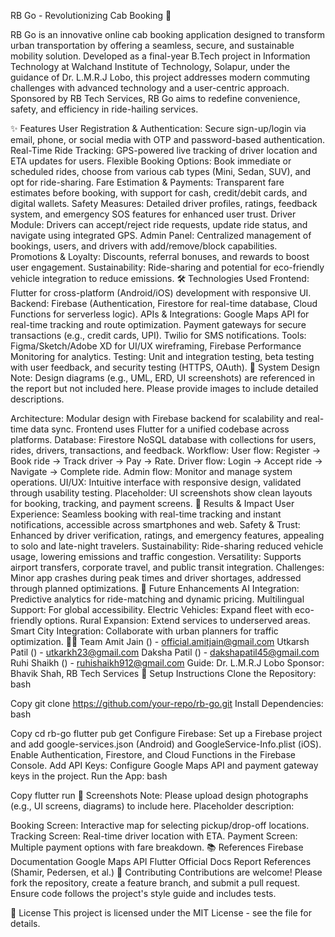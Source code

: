 RB Go - Revolutionizing Cab Booking 🚖

RB Go is an innovative online cab booking application designed to transform urban transportation by offering a seamless, secure, and sustainable mobility solution. Developed as a final-year B.Tech project in Information Technology at Walchand Institute of Technology, Solapur, under the guidance of Dr. L.M.R.J Lobo, this project addresses modern commuting challenges with advanced technology and a user-centric approach. Sponsored by RB Tech Services, RB Go aims to redefine convenience, safety, and efficiency in ride-hailing services.

✨ Features
User Registration & Authentication: Secure sign-up/login via email, phone, or social media with OTP and password-based authentication.
Real-Time Ride Tracking: GPS-powered live tracking of driver location and ETA updates for users.
Flexible Booking Options: Book immediate or scheduled rides, choose from various cab types (Mini, Sedan, SUV), and opt for ride-sharing.
Fare Estimation & Payments: Transparent fare estimates before booking, with support for cash, credit/debit cards, and digital wallets.
Safety Measures: Detailed driver profiles, ratings, feedback system, and emergency SOS features for enhanced user trust.
Driver Module: Drivers can accept/reject ride requests, update ride status, and navigate using integrated GPS.
Admin Panel: Centralized management of bookings, users, and drivers with add/remove/block capabilities.
Promotions & Loyalty: Discounts, referral bonuses, and rewards to boost user engagement.
Sustainability: Ride-sharing and potential for eco-friendly vehicle integration to reduce emissions.
🛠️ Technologies Used
Frontend: Flutter for cross-platform (Android/iOS) development with responsive UI.
Backend: Firebase (Authentication, Firestore for real-time database, Cloud Functions for serverless logic).
APIs & Integrations:
Google Maps API for real-time tracking and route optimization.
Payment gateways for secure transactions (e.g., credit cards, UPI).
Twilio for SMS notifications.
Tools: Figma/Sketch/Adobe XD for UI/UX wireframing, Firebase Performance Monitoring for analytics.
Testing: Unit and integration testing, beta testing with user feedback, and security testing (HTTPS, OAuth).
📐 System Design
Note: Design diagrams (e.g., UML, ERD, UI screenshots) are referenced in the report but not included here. Please provide images to include detailed descriptions.

Architecture: Modular design with Firebase backend for scalability and real-time data sync. Frontend uses Flutter for a unified codebase across platforms.
Database: Firestore NoSQL database with collections for users, rides, drivers, transactions, and feedback.
Workflow:
User flow: Register → Book ride → Track driver → Pay → Rate.
Driver flow: Login → Accept ride → Navigate → Complete ride.
Admin flow: Monitor and manage system operations.
UI/UX: Intuitive interface with responsive design, validated through usability testing. Placeholder: UI screenshots show clean layouts for booking, tracking, and payment screens.
🚀 Results & Impact
User Experience: Seamless booking with real-time tracking and instant notifications, accessible across smartphones and web.
Safety & Trust: Enhanced by driver verification, ratings, and emergency features, appealing to solo and late-night travelers.
Sustainability: Ride-sharing reduced vehicle usage, lowering emissions and traffic congestion.
Versatility: Supports airport transfers, corporate travel, and public transit integration.
Challenges: Minor app crashes during peak times and driver shortages, addressed through planned optimizations.
🔮 Future Enhancements
AI Integration: Predictive analytics for ride-matching and dynamic pricing.
Multilingual Support: For global accessibility.
Electric Vehicles: Expand fleet with eco-friendly options.
Rural Expansion: Extend services to underserved areas.
Smart City Integration: Collaborate with urban planners for traffic optimization.
🧑‍💻 Team
Amit Jain () - official.amitjain@gmail.com
Utkarsh Patil () - utkarkh23@gmail.com
Daksha Patil () - dakshapatil45@gmail.com
Ruhi Shaikh () - ruhishaikh912@gmail.com
Guide: Dr. L.M.R.J Lobo
Sponsor: Bhavik Shah, RB Tech Services
📝 Setup Instructions
Clone the Repository:
bash

Copy
git clone https://github.com/your-repo/rb-go.git
Install Dependencies:
bash

Copy
cd rb-go
flutter pub get
Configure Firebase:
Set up a Firebase project and add google-services.json (Android) and GoogleService-Info.plist (iOS).
Enable Authentication, Firestore, and Cloud Functions in the Firebase Console.
Add API Keys:
Configure Google Maps API and payment gateway keys in the project.
Run the App:
bash

Copy
flutter run
📸 Screenshots
Note: Please upload design photographs (e.g., UI screens, diagrams) to include here. Placeholder description:

Booking Screen: Interactive map for selecting pickup/drop-off locations.
Tracking Screen: Real-time driver location with ETA.
Payment Screen: Multiple payment options with fare breakdown.
📚 References
Firebase Documentation
Google Maps API
Flutter Official Docs
Report References (Shamir, Pedersen, et al.)
🤝 Contributing
Contributions are welcome! Please fork the repository, create a feature branch, and submit a pull request. Ensure code follows the project's style guide and includes tests.

📜 License
This project is licensed under the MIT License - see the  file for details.
